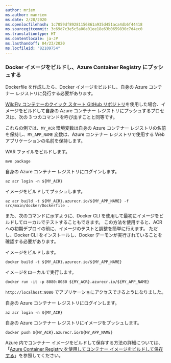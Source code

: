 ```yaml
---
author: mriem
ms.author: manriem
ms.date: 2/28/2020
ms.openlocfilehash: 1c7059df89281156861a935d451aca4db6f44418
ms.sourcegitcommit: 3c69d7c3e5c5a00a01ee18e63b0659830c7d4ec0
ms.translationtype: HT
ms.contentlocale: ja-JP
ms.lasthandoff: 04/23/2020
ms.locfileid: "82109754"
---
```

### <a name="build-and-push-the-docker-image-to-azure-container-registry"></a>Docker イメージをビルドし、Azure Container Registry にプッシュする

Dockerfile を作成したら、Docker イメージをビルドし、自身の Azure コンテナー レジストリに発行する必要があります。

[WildFly コンテナーのクイック スタート GitHub リポジトリ](https://github.com/Azure/wildfly-container-quickstart)を使用した場合、イメージをビルドして自身の Azure コンテナー レジストリにプッシュするプロセスは、次の 3 つのコマンドを呼び出すことと同等です。

これらの例では、`MY_ACR` 環境変数は自身の Azure コンテナー レジストリの名前を保持し、`MY_APP_NAME` 変数は、Azure コンテナー レジストリで使用する Web アプリケーションの名前を保持します。

WAR ファイルをビルドします。

```shell
mvn package
```

自身の Azure コンテナー レジストリにログインします。

```shell
az acr login -n ${MY_ACR}
```

イメージをビルドしてプッシュします。

```shell
az acr build -t ${MY_ACR}.azurecr.io/${MY_APP_NAME} -f src/main/docker/Dockerfile .
```

また、次のコマンドに示すように、Docker CLI を使用して最初にイメージをビルドしてローカルでテストすることもできます。 この方法を使用すると、ACR への初期デプロイの前に、イメージのテストと調整を簡単に行えます。 ただし、Docker CLI をインストールし、Docker デーモンが実行されていることを確認する必要があります。

イメージをビルドします。

```shell
docker build -t ${MY_ACR}.azurecr.io/${MY_APP_NAME}
```

イメージをローカルで実行します。

```shell
docker run -it -p 8080:8080 ${MY_ACR}.azurecr.io/${MY_APP_NAME}
```

`http://localhost:8080` でアプリケーショにアクセスできるようになりました。

自身の Azure コンテナー レジストリにログインします。

```shell
az acr login -n ${MY_ACR}
```

自身の Azure コンテナー レジストリにイメージをプッシュします。

```shell
docker push ${MY_ACR}.azurecr.io/${MY_APP_NAME}
```

Azure 内でコンテナー イメージをビルドして保存する方法の詳細については、「[Azure Container Registry を使用してコンテナー イメージをビルドして保存する](/learn/modules/build-and-store-container-images/)」を参照してください。
